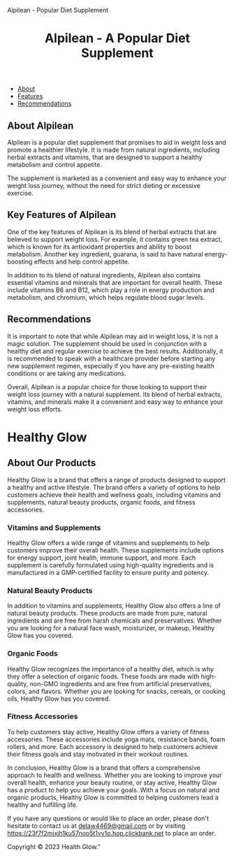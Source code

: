   Alpilean - Popular Diet Supplement
  </head>
  <body>
    <header>
      <h1>Alpilean - A Popular Diet Supplement</h1>
    </header>
    <nav>
      <ul>
        <li><a href="#about">About</a></li>
        <li><a href="#features">Features</a></li>
        <li><a href="#recommendations">Recommendations</a></li>
      </ul>
    </nav>
    <main>
      <h2 id="about">About Alpilean</h2>
      <p>Alpilean is a popular diet supplement that promises to aid in weight loss and promote a healthier lifestyle. It is made from natural ingredients, including herbal extracts and vitamins, that are designed to support a healthy metabolism and control appetite.</p>
      <p>The supplement is marketed as a convenient and easy way to enhance your weight loss journey, without the need for strict dieting or excessive exercise.</p>
      <h2 id="features">Key Features of Alpilean</h2>
      <p>One of the key features of Alpilean is its blend of herbal extracts that are believed to support weight loss. For example, it contains green tea extract, which is known for its antioxidant properties and ability to boost metabolism. Another key ingredient, guarana, is said to have natural energy-boosting effects and help control appetite.</p>
      <p>In addition to its blend of natural ingredients, Alpilean also contains essential vitamins and minerals that are important for overall health. These include vitamins B6 and B12, which play a role in energy production and metabolism, and chromium, which helps regulate blood sugar levels.</p>
      <h2 id="recommendations">Recommendations</h2>
      <p>It is important to note that while Alpilean may aid in weight loss, it is not a magic solution. The supplement should be used in conjunction with a healthy diet and regular exercise to achieve the best results. Additionally, it is recommended to speak with a healthcare provider before starting any new supplement regimen, especially if you have any pre-existing health conditions or are taking any medications.</p>
      <p>Overall, Alpilean is a popular choice for those looking to support their weight loss journey with a natural supplement. Its blend of herbal extracts, vitamins, and minerals make it a convenient and easy way to enhance your weight loss efforts.</p>
    </main>
  <!DOCTYPE html>
<html>
  <head>
    <meta charset="UTF-8">
  </head>
  <body>
  <h1>Healthy Glow</h1>
    <h2>About Our Products</h2>
    <p>Healthy Glow is a brand that offers a range of products designed to support a healthy and active lifestyle. The brand offers a variety of options to help customers achieve their health and wellness goals, including vitamins and supplements, natural beauty products, organic foods, and fitness accessories.</p>
    <h3>Vitamins and Supplements</h3>
    <p>Healthy Glow offers a wide range of vitamins and supplements to help customers improve their overall health. These supplements include options for energy support, joint health, immune support, and more. Each supplement is carefully formulated using high-quality ingredients and is manufactured in a GMP-certified facility to ensure purity and potency.</p>
    <h3>Natural Beauty Products</h3>
    <p>In addition to vitamins and supplements, Healthy Glow also offers a line of natural beauty products. These products are made from pure, natural ingredients and are free from harsh chemicals and preservatives. Whether you are looking for a natural face wash, moisturizer, or makeup, Healthy Glow has you covered.</p>
    <h3>Organic Foods</h3>
    <p>Healthy Glow recognizes the importance of a healthy diet, which is why they offer a selection of organic foods. These foods are made with high-quality, non-GMO ingredients and are free from artificial preservatives, colors, and flavors. Whether you are looking for snacks, cereals, or cooking oils, Healthy Glow has you covered.</p>
    <h3>Fitness Accessories</h3>
    <p>To help customers stay active, Healthy Glow offers a variety of fitness accessories. These accessories include yoga mats, resistance bands, foam rollers, and more. Each accessory is designed to help customers achieve their fitness goals and stay motivated in their workout routines.</p>
    <p>In conclusion, Healthy Glow is a brand that offers a comprehensive approach to health and wellness. Whether you are looking to improve your overall health, enhance your beauty routine, or stay active, Healthy Glow has a product to help you achieve your goals. With a focus on natural and organic products, Healthy Glow is committed to helping customers lead a healthy and fulfilling life.</p>
  </body>
</html>

  
  
  
  
  
  If you have any questions or would like to place an order, please don't hesitate to contact us at delaw4469@gmail.com or by visiting https://23f7f2mjxjh1ku57noo5t1vy1o.hop.clickbank.net to place an order.

Copyright © 2023 Health Glow."
